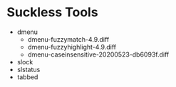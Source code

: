 # Suckless Tools

- dmenu
    - dmenu-fuzzymatch-4.9.diff
    - dmenu-fuzzyhighlight-4.9.diff
    - dmenu-caseinsensitive-20200523-db6093f.diff
- slock
- slstatus
- tabbed
